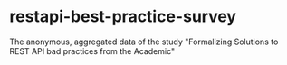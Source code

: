 # restapi-best-practice-survey
The anonymous, aggregated data of the study "Formalizing Solutions to REST API bad practices from the Academic"
